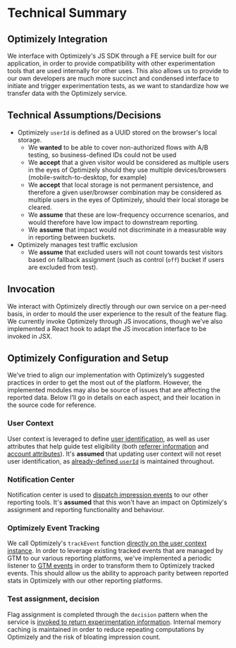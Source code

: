 # Technical Summary

## Optimizely Integration
We interface with Optimizely's JS SDK through a FE service built for our application, in order to provide compatibility with other experimentation tools that are used internally for other uses. This also allows us to provide to our own developers are much more succinct and condensed interface to initiate and trigger experimentation tests, as we want to standardize how we transfer data with the Optimizely service.

## Technical Assumptions/Decisions
- Optimizely `userId` is defined as a UUID stored on the browser's local storage.
  - We **wanted** to be able to cover non-authorized flows with A/B testing, so business-defined IDs could not be used
  - We **accept** that a given visitor would be considered as multiple users in the eyes of Optimizely should they use multiple devices/browsers (mobile-switch-to-desktop, for example)
  - We **accept** that local storage is not permanent persistence, and therefore a given user/browser combination may be considered as multiple users in the eyes of Optimizely, should their local storage be cleared.
  - We **assume** that these are low-frequency occurrence scenarios, and would therefore have low impact to downstream reporting.
  - We **assume** that impact would not discriminate in a measurable way in reporting between buckets.
- Optimizely manages test traffic exclusion
  - We **assume** that excluded users will not count towards test visitors based on fallback assignment (such as control (`off`) bucket if users are excluded from test).

## Invocation
We interact with Optimizely directly through our own service on a per-need basis, in order to mould the user experience to the result of the feature flag.  We currently invoke Optimizely through JS invocations, though we’ve also implemented a React hook to adapt the JS invocation interface to be invoked in JSX.

## Optimizely Configuration and Setup
We’ve tried to align our implementation with Optimizely’s suggested practices in order to get the most out of the platform. However, the implemented modules may also be source of issues that are affecting the reported data. Below I’ll go in details on each aspect, and their location in the source code for reference.  

### User Context
User context is leveraged to define [user identification](https://github.com/patvienneau/optimizely-experimentation-service-share-public/blob/main/src/service/OptimizelyExperimentationService.ts#L106-L110), as well as user attributes that help guide test eligibility (both [referrer information](https://github.com/patvienneau/optimizely-experimentation-service-share-public/blob/main/src/service/OptimizelyExperimentationService.ts#L113-L117) and [account attributes](https://github.com/patvienneau/optimizely-experimentation-service-share-public/blob/main/src/service/OptimizelyExperimentationService.ts#L165-L170)). It's **assumed** that updating user context will not reset user identification, as [already-defined `userId`](https://github.com/patvienneau/optimizely-experimentation-service-share-public/blob/main/src/service/OptimizelyExperimentationService.ts#L106-L110) is maintained throughout.

### Notification Center
Notification center is used to [dispatch impression events](https://github.com/patvienneau/optimizely-experimentation-service-share-public/blob/main/src/service/OptimizelyExperimentationService.ts#L100-L105) to our other reporting tools. It's **assumed** that this won't have an impact on Optimizely's assignment and reporting functionality and behaviour.

### Optimizely Event Tracking
We call Optimizely's `trackEvent` function [directly on the user context instance](https://github.com/patvienneau/optimizely-experimentation-service-share-public/blob/main/src/service/OptimizelyExperimentationService.ts#L173-L180). In order to leverage existing tracked events that are managed by GTM to our various reporting platforms, we've implemented a periodic listener to [GTM events](https://github.com/patvienneau/optimizely-experimentation-service-share-public/blob/main/src/service/OptimizelyExperimentationService.ts#L125-L142) in order to transform them to Optimizely tracked events. This should allow us the ability to approach parity between reported stats in Optimizely with our other reporting platforms.

### Test assignment, decision
Flag assignment is completed through the `decision` pattern when the service is [invoked to return experimentation information](https://github.com/patvienneau/optimizely-experimentation-service-share-public/blob/main/src/service/OptimizelyExperimentationService.ts#L212-L242). Internal memory caching is maintained in order to reduce repeating computations by Optimizely and the risk of bloating impression count.
